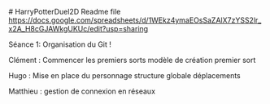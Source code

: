 # HarryPotterDuel2D Readme file
https://docs.google.com/spreadsheets/d/1WEkz4ymaEOsSaZAlX7zYSS2lr_x2A_H8cGJAWkgUKUc/edit?usp=sharing


Séance 1:
Organisation du Git !

Clément : 
    Commencer les premiers sorts
modèle de création
premier sort

Hugo : 
    Mise en place du personnage
structure globale
déplacements 

Matthieu : 
    gestion de connexion en réseaux
